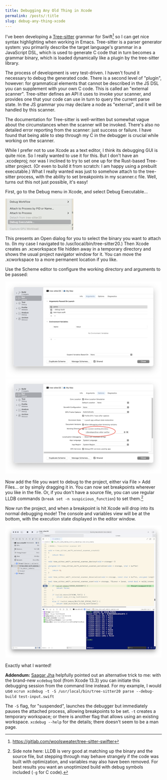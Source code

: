 ```yaml
---
title: Debugging Any Old Thing in Xcode
permalink: /posts/:title
slug: debug-any-thing-xcode
---
```


I've been developing a [Tree-sitter][tree-sitter] grammar for Swift[^1] so I can get nice syntax highlighting when working in Emacs. Tree-sitter is a parser generator system: you primarily describe the target language's grammar in a JavaScript DSL, which is used to generate C code that in turn becomes a grammar binary, which is loaded dynamically like a plugin by the tree-sitter library.

The process of development is very test-driven. I haven't found it necessary to debug the generated code. There is a second level of "plugin", however: for grammatical elements that cannot be described in the JS DSL you can supplement with your own C code. This is called an "external scanner". Tree-sitter defines an API it uses to invoke your scanner, and provides one that your code can use in turn to query the current parse state. In the JS grammar you may declare a node as "external", and it will be handled by this scanner.

The documentation for Tree-sitter is well-written but somewhat vague about the circumstances when the scanner will be invoked. There's also no detailed error reporting from the scanner: just success or failure. I have found that being able to step through my C in the debugger is crucial while working on the scanner.

While I prefer not to use Xcode as a text editor, I think its debugging GUI is quite nice. So I really wanted to use it for this. But I don't have an .xcodeproj; nor was I inclined to try to set one up for the Rust-based Tree-sitter project. (Or even to build it from scratch: I am happy using a prebuilt executable.) What I really wanted was just to somehow attach to the tree-sitter process, with the ability to set breakpoints in my scanner.c file. Well, turns out this not just possible, it's easy! 

First, go to the Debug menu in Xcode, and select Debug Executable...

![Xcode Debug menu selecting the 'Debug Executable...' item][menu]

This presents an Open dialog for you to select the binary you want to attach to. (In my case I navigated to /usr/local/bin/tree-sitter20.) Then Xcode creates an .xcworkspace file hidden away in a temporary directory and shows the usual project navigator window for it. You can move the .xcworkspace to a more permanent location if you like.

Use the Scheme editor to configure the working directory and arguments to be passed:

![Xcode scheme editor, Arguments tab][args]
![Xcode scheme editor, Options tab][working-dir]

Now add the file you want to debug to the project, either via File > Add Files... or by simply dragging it in. You can now set breakpoints wherever you like in the file. Or, if you don't have a source file, you can use regular LLDB commands (`break set -n suspicious_function`) to set them.[^2]

Now run the project, and when a breakpoint is hit Xcode will drop into its normal debugging mode! The console and variables view will be at the bottom, with the execution state displayed in the editor window.

![Xcode project debugging view][project-debug]

Exactly what I wanted!

**Addendum:** [Saagar Jha](https://saagarjha.com/) helpfully pointed out an alternative trick to me: with the brand-new `xcdebug` tool (from Xcode 13.3) you can initiate this debugging session from the command line instead. For my example, I would use `xcrun xcdebug -t -S /usr/local/bin/tree-sitter20 parse --debug-build test-input.swift`

The `-S` flag, for "suspended", launches the debugger but immediately pauses the attached process, allowing  breakpoints to be set. `-t` creates a temporary workspace; or there is another flag that allows using an existing workspace. `xcdebug --help` for the details; there doesn't seem to be a man page.

[^1]:https://gitlab.com/woolsweater/tree-sitter-swifter
[^2]: Side note here: LLDB is very good at matching up the binary and the source file, but stepping through may behave strangely if the code was built with optimization, and variables may also have been removed. For best results you want an unoptimized build with debug symbols included (`-g` for C code).

[tree-sitter]:https://tree-sitter.github.io/tree-sitter/

[menu]:../assets/imgs/2022-04-16-menu.png

[args]:../assets/imgs/2022-04-16-args.png

[working-dir]:../assets/imgs/2022-04-16-working-dir.png

[project-debug]:../assets/imgs/2022-04-16-project-debug.png
